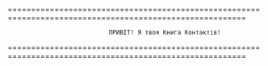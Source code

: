  
 
 
 
=========================================================================================================



                                ПРИВІТ! Я твоя Книга Контактів!


=========================================================================================================
 
 
 
 